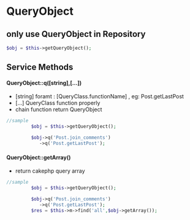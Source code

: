 # QueryObject


## only use QueryObject in Repository
```php
$obj = $this->getQueryObject();
```

## Service Methods
#### QueryObject::q([string],[...])
* [string] foramt : [QueryClass.functionName] , eg: Post.getLastPost
* [...]  QueryClass function properly 
* chain function return QueryObject
```php
//sample
         $obj = $this->getQueryObject();

         $obj->q('Post.join_comments')
            ->q('Post.getLastPost');
```

#### QueryObject::getArray()
* return cakephp query array
```php
//sample
         $obj = $this->getQueryObject();

         $obj->q('Post.join_comments')
            ->q('Post.getLastPost');
         $res = $this->m->find('all',$obj->getArray());
```

